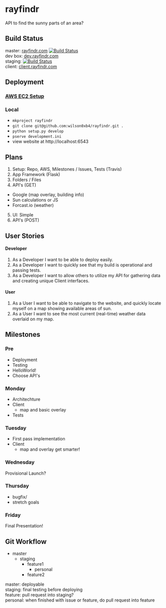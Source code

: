 # rayfindr
API to find the sunny parts of an area?

## Build Status
master: [rayfindr.com](http://rayfindr.com) [![Build Status](https://travis-ci.org/wilson0xb4/rayfindr.svg?branch=master)](https://travis-ci.org/wilson0xb4/rayfindr)  
dev box: [dev.rayfindr.com](http://dev.rayfindr.com)  
staging: [![Build Status](https://travis-ci.org/wilson0xb4/rayfindr.svg?branch=staging)](https://travis-ci.org/wilson0xb4/rayfindr)  
client: [client.rayfindr.com](http://client.rayfindr.com)

## Deployment
### [AWS EC2 Setup](https://github.com/wilson0xb4/rayfindr-config)
### Local
- `mkproject rayfindr`
- `git clone git@github.com:wilson0xb4/rayfindr.git .`
- `python setup.py develop`
- `pserve development.ini`
- view website at http://localhost:6543

## Plans
1. Setup: Repo, AWS, Milestones / Issues, Tests (Travis)
2. App Framework (Flask)
3. Folders / Files
4. API's (GET)
  - Google (map overlay, building info)
  - Sun calculations or JS
  - Forcast.io (weather)
5. UI: Simple
6. API's (POST)

## User Stories
#### Developer
1. As a Developer I want to be able to deploy easily.
2. As a Developer I want to quickly see that my build is operational and passing tests.
3. As a Developer I want to allow others to utilize my API for gathering data and creating unique Client interfaces.

#### User
1. As a User I want to be able to navigate to the website, and quickly locate myself on a map showing available areas of sun.
2. As a User I want to see the most current (real-time) weather data overlaid on my map.

## Milestones
### Pre
- Deployment
- Testing
- HelloWorld!
- Choose API's

### Monday
- Architechture
- Client
  - map and basic overlay
- Tests

### Tuesday
- First pass implementation
- Client
  - map and overlay get smarter!

### Wednesday
Provisional Launch?

### Thursday
- bugfix/
- stretch goals

### Friday
Final Presentation! 

## Git Workflow
- master
  - staging
    - feature1
      - personal
    - feature2

master: deployable  
staging: final testing before deploying  
feature: pull request into staging?  
personal: when finished with issue or feature, do pull request into feature  
